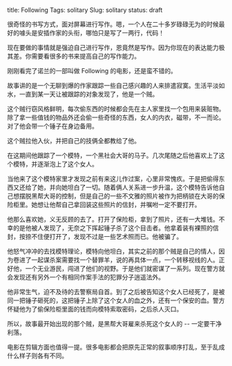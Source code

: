 title: Following
Tags: solitary 
Slug: solitary 
status: draft

很奇怪的书写方式，面对屏幕进行写作。嗯，一个人在二十多岁碌碌无为的时候最好的噱头是安插作家的头衔，哪怕只是写了一两行，代码！

现在要做的事情就是强迫自己进行写作，恩竟然是写作。因为你现在的表达能力极其差。你需要看很多的书来提高自己的写作能力。

刚刚看完了诺兰的一部叫做 Following 的电影，还是蛮不错的。

故事讲的是一个无聊到爆的作家跟踪一些自己感兴趣的人来排遣寂寞。生活平淡如水，一直到某一天让被跟踪的对象发现了，他是一个贼。

这个贼行窃风格鲜明，每次偷东西的时候都会先在主人家里找一个包用来装赃物。除了拿一些值钱的物品外还会偷一些奇怪的东西，女人的内衣，磁带，不一而论。对了他会带一个锤子在身边备用。

这个贼拉他入伙，并把自己的技俩全都教给了他。

在这期间他跟踪了一个模特，一个黑社会大哥的马子。几次尾随之后他喜欢上了这个模特，并逐渐泡上了这个女人。

当他来了这个模特家里才发现之前有来这儿作过案，心里非常愧疚。于是把偷得东西又还给了她，并向她坦白了一切。随着俩人关系进一步升温，这个模特告诉他自己想摆脱黑帮大哥的控制，但是自己的一些不文雅的照片被作为把柄锁在大哥的保险柜里。她想让他帮自己拿回装这些照片的信封，并嘱咐一定不要打开。

他那么喜欢她，义无反顾的去了。打开了保险柜，拿到了照片，还有一大堆钱。不幸的是他被人发现了，无奈之下挥起锤子杀了这个目击者。他拿着装有裸照的信封，按捺不住便打开了，发现不过是一些艺术照而已。他被骗了。

他怒气冲冲的去找模特理论，模特向他坦白，其实之前的那个贼是自己的情人，因为卷进了一起谋杀案需要找一个替罪羊，说的再具体一点，一个转移视线的人。正好他，一个无业游民，闯进了他们的视野。于是他们就密谋了一系列。现在警方就会发现还有另外一个有相同作案手法的犯罪分子逍遥法外。

他非常生气，迫不及待的去警察局自首。到了之后被告知这个女人已经死了，是被同一把锤子砸死的，这把锤子上除了这个女人的血之外，还有一个保安的血。警方怀疑他为了偷保险柜里面的钱而向模特索取密码，之后杀人灭口。

所以，故事最开始出现的那个贼，是黑帮大哥雇来杀死这个女人的 -- 一定要干净利落。

电影在剪辑方面也值得一提。很多电影都会把原先正常的叙事顺序打乱，至于乱成什么样子则各有不同。
